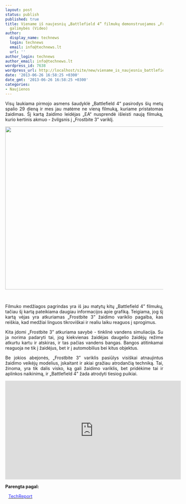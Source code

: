 ```yaml
---
layout: post
status: publish
published: true
title: Viename iš naujesnių „Battlefield 4” filmukų demonstruojamos „Frostbite 3”
  galimybės (Video)
author:
  display_name: technews
  login: technews
  email: info@technews.lt
  url: ''
author_login: technews
author_email: info@technews.lt
wordpress_id: 7638
wordpress_url: http://localhost/site/new/viename_is_naujesniu_battlefield_4_filmuku_demonstruojamos_frostbite_3_galimybes_video/
date: '2013-06-26 16:58:25 +0300'
date_gmt: '2013-06-26 16:58:25 +0300'
categories:
- Naujienos
---
```

<p style="text-align:justify">Visų laukiama pirmojo asmens šaudyklė „Battlefield 4“ pasirodys šių metų spalio 29 dieną ir mes jau matėme ne vieną filmuką, kuriame pristatomas žaidimas. Šį kartą žaidimo leidėjas „EA“ nusprendė išleisti naują filmuką, kurio kertinis akmuo - žvilgsnis į „Frostbite 3” variklį.</p>
<p style="text-align:center"> <a target="blank" href="http://www.technologijos.lt/upload/image/n/technologijos/it/S-34363/bf4.jpg"><img alt="" src="http://www.technologijos.lt/upload/image/n/technologijos/it/S-34363/1-bf4.jpg" style="width: 520px;" /></a></p>
<div style="text-align:center"> <strong></strong><br/><em></em></div>
<div style="text-align:justify"><!--[if gte mso 9]><![endif]--></p>
<p><span>Filmuko medžiagos pagrindas yra iš jau matytų kitų &bdquo;Battlefield 4&rdquo; filmukų, tačiau šį kartą pateikiama daugiau informacijos apie grafiką. Teigiama, jog šį kartą vėjas yra atkuriamas &bdquo;Frostbite </span>3&rdquo; <span>žaidimo variklio pagalba, kas reiškia, kad medžiai linguos tikroviškai ir realiu laiku reaguos į sprogimus.</span></p>
<p>Kita įdomi &bdquo;Frostbite 3&rdquo; <span>atkuriama savybė - tinklinė vandens simuliacija. Su ja norima padaryti tai, jog kiekvienas žaidėjas daugelio žaidėjų režime atkurtu kartu ir atskiras, ir tas pačias vandens bangas. Bangos atitinkamai reaguoja ne tik į žaidėjus, bet ir į automobilius bei kitus objektus.</span></p>
<p>Be jokios abejonės, &bdquo;Frostbite 3&rdquo; <span>variklis pasiūlys visiškai atnaujintus žaidimo veikėjų modelius, įskaitant ir akiai gražiau atrodančią techniką. Tai, žinoma, yra tik dalis visko, ką gali žaidimo variklis, bet pridėkime tai ir aplinkos naikinimą, ir &bdquo;Battlefield </span>4&rdquo; žada atrodyti tiesiog puikiai.</p>
<p style="text-align: center;"><iframe width="560" height="315" frameborder="0" src="http://www.youtube.com/embed/FHzhinTX1q4" allowfullscreen=""></iframe></p>
</div>
<p><strong>Parengta pagal:</strong></p>
<p style="margin:0px 0px 0px 10px"><a target="blank" href="http://techreport.com/news/25006/battlefield-4-video-highlights-new-frostbite-engine-features"><span style="color:#2E2EFE">TechReport</span></a></p>
